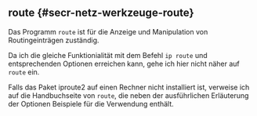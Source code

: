 
## route {#secr-netz-werkzeuge-route}

Das Programm `route` ist für die Anzeige und Manipulation von
Routingeinträgen zuständig.
  
Da ich die gleiche Funktionialität mit dem Befehl `ip route` und
entsprechenden Optionen erreichen kann, gehe ich hier nicht näher auf
`route` ein.

Falls das Paket iproute2 auf einen Rechner nicht installiert ist,
verweise ich auf die Handbuchseite von `route`, die neben der ausführlichen
Erläuterung der Optionen Beispiele für die Verwendung enthält.

